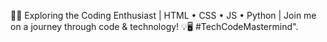 🧑‍💻 Exploring the Coding Enthusiast | HTML • CSS • JS • Python | Join me on a journey through code & technology! 💡🖥️ #TechCodeMastermind".
